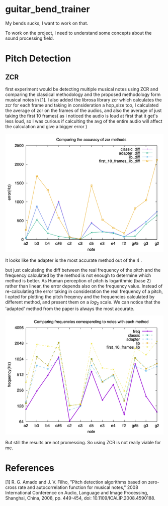 # guitar_bend_trainer
My bends sucks, I want to work on that.

To work on the project, I need to understand some concepts about the sound processing field. 

# Pitch Detection 
## ZCR
first experiment would be detecting multiple musical notes using ZCR and comparing the classical methodology and the proposed methodology form musical notes in [1]. I also added the librosa library zcr which calculates the zcr for each frame and taking in consideration a hop_size too, I calculated the average of zcr on the frames of the audios, and also the average of just taking the first 10 frames( as i noticed the audio is loud at first that it get's less loud, so I was curious if calculting the avg of the entire audio will affect the calculation and give a bigger error )   

![Compare error](experiments/comparing_zcr_methods.png)

It looks like the adapter is the most accurate method out of the 4 . 

but just calculating the diff between the real frequency of the pitch and the frequency calculated by the method is not enough to determine which method is better. 
As Human perception of pitch is logarithmic (base 2) rather than linear, the error depends also on the frequency value. 
Instead of re-calculating the error taking in consideration the real frequency of a pitch, I opted for plotting the pitch freqency and the frequencies calculated by different method, and present them on a $log_2$ scale. We can notice that the 'adapted' method from the paper is always the most accurate.  

![Compare freqencies](experiments/pitch_freq_plot_zcr.png)

 But still the results are not promessing. So using ZCR is not really viable for me. 
# References
[1] R. G. Amado and J. V. Filho, "Pitch detection algorithms based on zero-cross rate and autocorrelation function for musical notes," 2008 International Conference on Audio, Language and Image Processing, Shanghai, China, 2008, pp. 449-454, doi: 10.1109/ICALIP.2008.4590188. 


